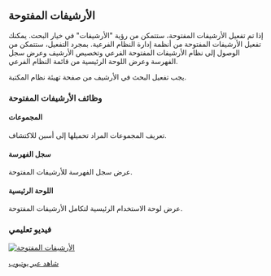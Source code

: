 ## الأرشيفات المفتوحة

إذا تم تفعيل الأرشيفات المفتوحة، ستتمكن من رؤية "الأرشيفات" في خيار البحث. يمكنك تفعيل الأرشيفات المفتوحة من أنظمة إدارة النظام الفرعية. بمجرد التفعيل، ستتمكن من الوصول إلى نظام الأرشيفات المفتوحة الفرعي وتخصيص الأرشيف وعرض سجل الفهرسة وعرض اللوحة الرئيسية من قائمة النظام الفرعي.

يجب تفعيل البحث في الأرشيف من صفحة تهيئة نظام المكتبة.

### وظائف الأرشيفات المفتوحة

#### المجموعات
تعريف المجموعات المراد تحميلها إلى أسبن للاكتشاف.
#### سجل الفهرسة
عرض سجل الفهرسة للأرشيفات المفتوحة.
#### اللوحة الرئيسية
عرض لوحة الاستخدام الرئيسية لتكامل الأرشيفات المفتوحة.

### فيديو تعليمي

[![الأرشيفات المفتوحة](/manual/images/Open-Archives.jpg)](https://youtu.be/3_MCwMDFPEg)

[شاهد عبر يوتيوب](https://youtu.be/3_MCwMDFPEg)
